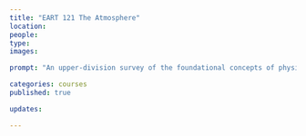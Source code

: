```yaml
---
title: "EART 121 The Atmosphere" 
location:
people:
type: 
images:

prompt: "An upper-division survey of the foundational concepts of physics, chemistry, and fluid dynamics relevant to the atmosphere. We also examine weather and climate phenomena, such as midlatitude cyclones, tropical cyclones, and climate variability and change. This quantitatively rigorous course emphasizes the use of calculus in problem sets, and students hone their skills in setting up atmospheric mass and energy balances and integrating differential equations."

categories: courses 
published: true

updates:

---
```



